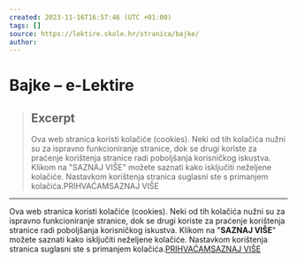 ```yaml
---
created: 2023-11-16T16:57:46 (UTC +01:00)
tags: []
source: https://lektire.skole.hr/stranica/bajke/
author: 
---
```


# Bajke – e-Lektire

> ## Excerpt
> Ova web stranica koristi kolačiće (cookies). Neki od tih kolačića nužni su za ispravno funkcioniranje stranice, dok se drugi koriste za praćenje korištenja stranice radi poboljšanja korisničkog iskustva. Klikom na "SAZNAJ VIŠE" možete saznati kako isključiti neželjene kolačiće. Nastavkom korištenja stranica suglasni ste s primanjem kolačića.PRIHVAĆAMSAZNAJ VIŠE

---
Ova web stranica koristi kolačiće (cookies). Neki od tih kolačića nužni su za ispravno funkcioniranje stranice, dok se drugi koriste za praćenje korištenja stranice radi poboljšanja korisničkog iskustva. Klikom na "**SAZNAJ VIŠE**" možete saznati kako isključiti neželjene kolačiće. Nastavkom korištenja stranica suglasni ste s primanjem kolačića.[PRIHVAĆAM](https://lektire.skole.hr/stranica/bajke/#)[SAZNAJ VIŠE](https://lektire.skole.hr/pravila-privatnosti/)
